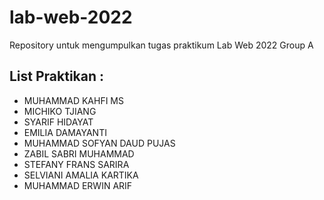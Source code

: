 # lab-web-2022
Repository untuk mengumpulkan tugas praktikum Lab Web 2022 Group A

## List Praktikan :
- MUHAMMAD KAHFI MS
- MICHIKO TJIANG
- SYARIF HIDAYAT
- EMILIA DAMAYANTI
- MUHAMMAD SOFYAN DAUD PUJAS
- ZABIL SABRI MUHAMMAD
- STEFANY FRANS SARIRA
- SELVIANI AMALIA KARTIKA
- MUHAMMAD ERWIN ARIF
